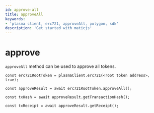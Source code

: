 ```yaml
---
id: approve-all
title: approveAll
keywords: 
- 'plasma client, erc721, approveAll, polygon, sdk'
description: 'Get started with maticjs'
---
```


# approve

`approveAll` method can be used to approve all tokens.

```
const erc721RootToken = plasmaClient.erc721(<root token address>, true);

const approveResult = await erc721RootToken.approveAll();

const txHash = await approveResult.getTransactionHash();

const txReceipt = await approveResult.getReceipt();

```
